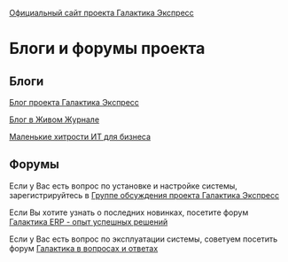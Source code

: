 [Официальный сайт проекта Галактика Экспресс](http://galaktika-express.ru/)


# Блоги и форумы проекта #

## Блоги ##

[Блог проекта Галактика Экспресс](http://galaktika-express.blogspot.com/)

[Блог в Живом Журнале](http://community.livejournal.com/galaktika_exprs/)

[Маленькие хитрости ИТ для бизнеса](http://boolbash.com/)

## Форумы ##

Если у Вас есть вопрос по установке и настройке системы, зарегистрируйтесь в [Группе обсуждения проекта Галактика Экспресс](http://groups.google.com/group/Galaktika-Express)

Если Вы хотите узнать о последних новинках, посетите форум [Галактика ERP - опыт успешных решений](http://forum.galaktika.ru/)

Если у Вас есть вопрос по эксплуатации системы, советуем посетить форум [Галактика в вопросах и ответах](http://www.tyumbit.ru/gal_forum/index.php)